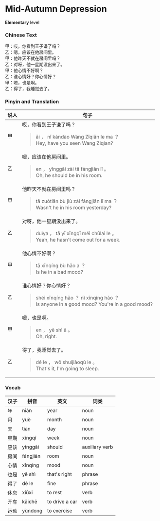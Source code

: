 # Mid-Autumn Depression
**Elementary** level
### Chinese Text
甲：哎，你看到王子谦了吗？<br />乙：嗯，应该在他房间里。<br />甲：他昨天不就在房间里吗？<br />乙：对呀，他一星期没出来了。<br />甲：他心情不好啊？<br />乙：谁心情好？你心情好？<br />甲：嗯，也是啊。<br />乙：得了，我睡觉去了。

### Pinyin and Translation
|说人|句子|
|----|----|
|甲|哎，你看到王子谦了吗？<blockquote>āi ， nǐ kàndào Wáng Zǐqiān le ma ？<br />Hey, have you seen Wang Ziqian?</blockquote>|
|乙|嗯，应该在他房间里。<blockquote>en ， yīnggāi zài tā fángjiān lǐ 。<br />Oh, he should be in his room.</blockquote>|
|甲|他昨天不就在房间里吗？<blockquote>tā zuótiān bù jiù zài fángjiān lǐ ma ？<br />Wasn't he in his room yesterday?</blockquote>|
|乙|对呀，他一星期没出来了。<blockquote>duìya ， tā yī xīngqī méi chūlai le 。<br />Yeah, he hasn't come out for a week.</blockquote>|
|甲|他心情不好啊？<blockquote>tā xīnqíng bù hǎo a ？<br />Is he in a bad mood?</blockquote>|
|乙|谁心情好？你心情好？<blockquote>shéi xīnqíng hǎo ？ nǐ xīnqíng hǎo ？<br />Is anyone in a good mood? You're in a good mood?</blockquote>|
|甲|嗯，也是啊。<blockquote>en ， yě shì ā 。<br />Oh, right.</blockquote>|
|乙|得了，我睡觉去了。<blockquote>dé le ， wǒ shuìjiàoqù le 。<br />That's it, I'm going to sleep.</blockquote>|
### Vocab
|汉子|拼音|英文|词类|
|----|----|----|----|
|年|nián|year|noun|
|月|yuè|month|noun|
|天|tiān|day|noun|
|星期|xīngqī|week|noun|
|应该|yīnggāi|should|auxiliary verb|
|房间|fángjiān|room|noun|
|心情|xīnqíng|mood|noun|
|也是|yě shì|that's right|phrase|
|得了|dé le|fine|phrase|
|休息|xiūxi|to rest|verb|
|开车|kāichē|to drive a car|verb|
|运动|yùndong|to exercise|verb|